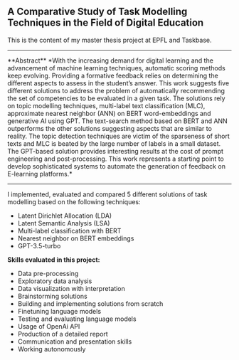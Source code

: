 ## A Comparative Study of Task Modelling Techniques in the Field of Digital Education
This is the content of my master thesis project at EPFL and Taskbase. 
<hr/>
**Abstract**
*With the increasing demand for digital learning and the advancement of machine learning techniques, automatic scoring methods keep evolving. Providing a formative feedback relies on determining the different aspects to assess in the student’s answer. This work suggests five different solutions to address the problem of automatically recommending the set of competencies to be evaluated in a given task. The solutions rely on topic modelling techniques, multi-label text classification (MLC), approximate nearest neighbor (ANN) on BERT word-embeddings and generative AI using GPT. The text-search method based on BERT and ANN outperforms the other solutions suggesting aspects that are similar to reality. The topic detection techniques are victim of the sparseness of short texts and MLC is
beated by the large number of labels in a small dataset. The GPT-based solution provides interesting results at the cost of prompt engineering and post-processing. This work represents a starting point to develop sophisticated systems to automate the generation of feedback on E-learning platforms.*
<hr/>
I implemented, evaluated and compared 5 different solutions of task modelling based on the following techniques:

- Latent Dirichlet Allocation (LDA)
- Latent Semantic Analysis (LSA)
- Multi-label classification with BERT
- Nearest neighbor on BERT embeddings
- GPT-3.5-turbo

**Skills evaluated in this project:**
- Data pre-processing
- Exploratory data analysis
- Data visualization with interpretation
- Brainstorming solutions
- Building and implementing solutions from scratch
- Finetuning language models
- Testing and evaluating language models
- Usage of OpenAi API
- Production of a detailed report
- Communication and presentation skills
- Working autonomously 
